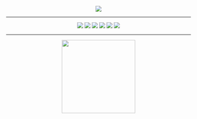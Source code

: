 
<p align="center">
<img src= "https://media-exp1.licdn.com/dms/image/D4D16AQGRLXyz6cqcKw/profile-displaybackgroundimage-shrink_200_800/0/1666012171044?e=2147483647&v=beta&t=S2D7G7zkxRwRgLtrkD81RSGyyfrgGk7Xb9QvEGXM5EQ" >


</p>
<hr>
<p align="center">
 <img src= "https://img.icons8.com/nolan/64/javascript.png" />
 <img src="https://img.icons8.com/nolan/64/css-filetype.png"/>
 <img src="https://img.icons8.com/nolan/64/html.png"/>
 <img src="https://img.icons8.com/nolan/64/cs.png"/>
 <img src="https://img.icons8.com/nolan/64/unity.png"/>
 <img src="https://img.icons8.com/nolan/64/visual-studio-2019.png"/>
</p>

<hr>
<p align="center">
 <img height="200px" src="https://github-readme-stats.vercel.app/api/top-langs/?username=Junasc&layout=compact&langs_count=7&theme=dracula"/>
 </p>
